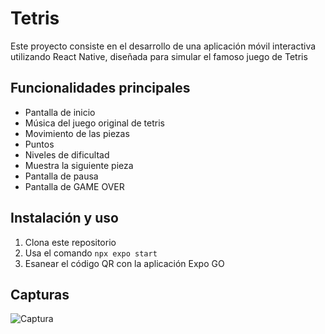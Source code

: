 # Tetris

Este proyecto consiste en el desarrollo de una aplicación móvil interactiva utilizando React Native, diseñada para simular el famoso juego de Tetris

## Funcionalidades principales

- Pantalla de inicio
- Música del juego original de tetris
- Movimiento de las piezas
- Puntos
- Niveles de dificultad
- Muestra la siguiente pieza
- Pantalla de pausa
- Pantalla de GAME OVER

## Instalación y uso 

1. Clona este repositorio
2. Usa el comando `npx expo start`
3. Esanear el código QR con la aplicación Expo GO

## Capturas
![Captura](https://github.com/Iniesta1101/ReactProjects/assets/150248969/6fb44958-0df9-42fe-9516-f5cd01b4c83c)

